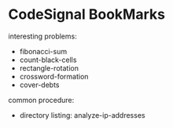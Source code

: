 # CodeSignal BookMarks

interesting problems:

* fibonacci-sum
* count-black-cells
* rectangle-rotation
* crossword-formation
* cover-debts

common procedure:

* directory listing: analyze-ip-addresses


